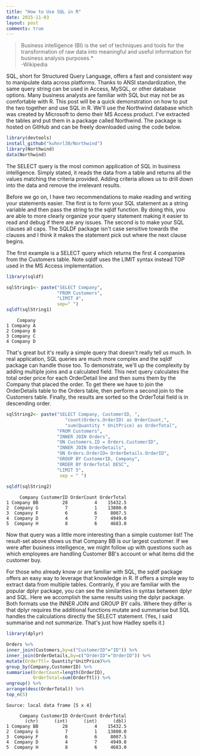 ```yaml
---
title: "How to Use SQL in R"
date: 2015-11-03
layout: post
comments: true
---
```


>Business intelligence (BI) is the set of techniques and tools for the transformation of raw data into meaningful and useful information for business analysis purposes.*  
>-Wikipedia



SQL, short for Structured Query Language, offers a fast and consistent way to manipulate data across platforms. Thanks to ANSI standardization, the same query string can be used in Access, MySQL, or other database options. Many business analysts are familiar with SQL but may not be as comfortable with R. This post will be a quick demonstration on how to put the two together and use SQL in R. We'll use the Northwind database which was created by Microsoft to demo their MS Access product. I've extracted the tables and put them in a package called Northwind. The package is hosted on GitHub and can be freely downloaded using the code below.


```r
library(devtools)
install_github("kuhnrl30/Northwind")
library(Northwind)
data(Northwind)
```
 
The SELECT query is the most common application of SQL in business intelligence. Simply stated, it reads the data from a table and returns all the values matching the criteria provided. Adding criteria allows us to drill down into the data and remove the irrelevant results. 

Before we go on, I have two recommendations to make reading and writing your statements easier. The first is to form your SQL statement as a string variable and then pass the string to the sqldf function. By doing this, you are able to more clearly organize your query statement making it easier to read and debug if there are any issues. The second is to make your SQL clauses all caps. The SQLDF package isn't case sensitive towards the clauses and I think it makes the statement pick out where the next clause begins.

The first example is a SELECT query which returns the first 4 companies from the Customers table. Note sqldf uses the LIMIT syntax instead TOP used in the MS Access implementation. 


```r
library(sqldf)   

sqlString1<- paste("SELECT Company",  
                   "FROM Customers",  
                   "LIMIT 4",  
                   sep=" ")  
sqldf(sqlString1)
```

```
    Company
1 Company A
2 Company B
3 Company C
4 Company D
```
    
    
That's great but it's really a simple query that doesn't really tell us much. In real application, SQL queries are much more complex and the sqldf package can handle those too. To demonstrate, we'll up the complexity by adding multiple joins and a calculated field. This next query calculates the total order price for each OrderDetail line and then sums them by the Company that placed the order. To get there we have to join the OrderDetails table to the Orders table, then perform a second join to the Customers table. Finally, the results are sorted so the OrderTotal field is in descending order.


```r
sqlString2<- paste("SELECT Company, CustomerID, ",  
                      "count(Orders.OrderID) as OrderCount,",  
                      "sum(Quantity * UnitPrice) as OrderTotal",   
                   "FROM Customers",   
                   "INNER JOIN Orders",  
                   "ON Customers.ID = Orders.CustomerID",  
                   "INNER JOIN OrderDetails",  
                   "ON Orders.OrderID= OrderDetails.OrderID",  
                   "GROUP BY CustomerID, Company",   
                   "ORDER BY OrderTotal DESC",   
                   "LIMIT 5",  
                    sep = " ")  
                    
sqldf(sqlString2)
```

```
     Company CustomerID OrderCount OrderTotal
1 Company BB         28          4    15432.5
2  Company G          7          1    13800.0
3  Company F          6          6     8007.5
4  Company D          4          7     4949.0
5  Company H          8          6     4683.0
```
  
    
Now that query was a little more interesting than a simple customer list! The result-set above shows us that Company BB is our largest customer. If we were after business intelligence, we might follow up with questions such as which employees are handling Customer BB's account or what items did the customer buy. 

For those who already know or are familiar with SQL, the sqldf package offers an easy way to leverage that knowledge in R. If offers a simple way to extract data from multiple tables. Contrarily, if you are familiar with the popular dplyr package, you can see the similarities in syntax between dplyr and SQL. Here we accomplish the same results using the dplyr package. Both formats use the INNER JOIN and GROUP BY calls. Where they differ is that dplyr requires the additional functions mutate and summarise but SQL handles the calculations directly the SELECT statement.  (Yes, I said summarise and not summarize. That's just how Hadley spells it.)


```r
library(dplyr)

Orders %>%
inner_join(Customers,by=c("CustomerID"="ID")) %>%
inner_join(OrderDetails,by=c("OrderID"="OrderID")) %>%
mutate(OrderTtl= Quantity*UnitPrice)%>%
group_by(Company,CustomerID) %>%
summarise(OrderCount=length(OrderID),
          OrderTotal=sum(OrderTtl)) %>%
ungroup() %>%
arrange(desc(OrderTotal)) %>%
top_n(5)
```

```
Source: local data frame [5 x 4]

     Company CustomerID OrderCount OrderTotal
       (chr)      (int)      (int)      (dbl)
1 Company BB         28          4    15432.5
2  Company G          7          1    13800.0
3  Company F          6          6     8007.5
4  Company D          4          7     4949.0
5  Company H          8          6     4683.0
```

